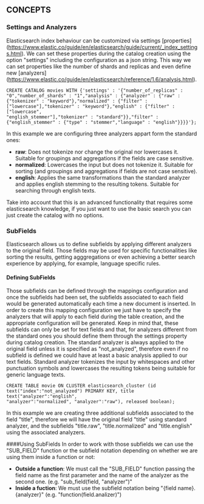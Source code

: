 ## CONCEPTS

### Settings and Analyzers
Elasticsearch index behaviour can be customized via settings [properties]
(https://www.elastic.co/guide/en/elasticsearch/guide/current/_index_settings.html). We can set these properties during the catalog
creation using the option "settings" including the configuration as a json string. This way we can set properties like the number of
shards and replicas and even define new [analyzers] (https://www.elastic.co/guide/en/elasticsearch/reference/1.6/analysis.html).


    CREATE CATALOG movies WITH {'settings' : '{"number_of_replicas" : "0","number_of_shards" : "1","analysis" : {"analyzer" : {"raw" :
    {"tokenizer" : "keyword"},"normalized" : {"filter" : ["lowercase"],"tokenizer" : "keyword"},"english" : {"filter" : ["lowercase",
    "english_stemmer"],"tokenizer" : "standard"}},"filter" : {"english_stemmer" : {"type" : "stemmer","language" : "english"}}}}'};


In this example we are  configuring three analyzers appart form the standard ones:

* **raw**: Does not tokenize nor change the original nor lowercases it. Suitable for groupings and aggregations if the fields are
case sensitive.
* **normalized**: Lowercases the input but does not tokenize it. Suitable for sorting (and groupings and aggregations if fields are
not case sensitive).
* **english**: Applies the same transformations than the standard analyzer and applies english stemming to the resulting tokens.
Suitable for searching through english texts.

Take into account that this is an advanced functionality that requires some elasticsearch knowledge, if you just want to use the
basic search you can just create the catalog with no options.



### SubFields
Elasticsearch allows us to define subfields by applying different analyzers to the original field. Those fields may be used for
specific functionalities like sorting the results, getting agggregations or even achieving a better search experience by applying,
for example, language specific rules.

#### Defining SubFields
Those subfields can be defined through the mappings configuration and once the subfields had been set, the subfields associated
to each field would be generated automatically each time a new document is inserted. In order to create this mapping configuration
we just have to specify the analyzers that will apply to each field during the table creation, and the appropriate configuration
will be generated. Keep in mind that, these subfields can only be set for text fields and that, for analyzers different from the
standard ones you should define them through the settings property during catalog creation.
The standard analyzer is always applied to the original field unless it is specified as "not_analyzed", therefore even if no subfield
is defined we could have at least a basic analysis applied to our text fields. Standard analyzer tokenizes the input by whitespaces
and other punctuation symbols and lowercases the resulting tokens being suitable for generic language texts.

    CREATE TABLE movie ON CLUSTER elasticsearch_cluster (id text("index":"not_analyzed") PRIMARY KEY, title text("analyzer":"english",
    "analyzer":"normalized", "analyzer":"raw"), released boolean);

In this example we are creating three additional subfields associated to the field "title", therefore we will have the original
field "title" using standard analyzer, and the subfields "title.raw", "title.normalized" and "title.english" using the associated
analyzers.

####Using SubFields
In order to work with those subfields we can use the "SUB_FIELD" function or the subfield notation depending on whether we are using
them inside a function or not:

* **Outside a function**: We must call the "SUB_FIELD" function passing the field name as the first parameter and the name of the
analyzer as the second one. (e.g. "sub_field(field, "analyzer")"
* **Inside a fuction**: We must use the subfield notation being "{field name}.{analyzer}" (e.g. "function(field.analizer)")